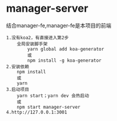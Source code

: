 # manager-server
结合manager-fe,manager-fe是本项目的前端

```
1.没有koa2，有直接进入第2步
    全局安装脚手架
        yarn global add koa-generator
        或
        npm install -g koa-generator
2.安装依赖
    npm install
    或
    yarn
3.启动项目
    yarn start；yarn dev 会热启动
    或
    npm start manager-server
4.http://127.0.0.1:3001
```

